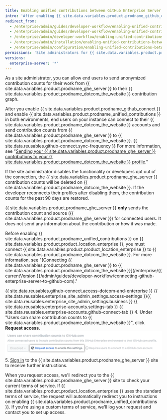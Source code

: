 ```yaml
---
title: Enabling unified contributions between GitHub Enterprise Server and GitHub.com
intro: 'After enabling {{ site.data.variables.product.prodname_github_connect }}, you can allow {{ site.data.variables.product.prodname_ghe_cloud }} members to highlight their work on {{ site.data.variables.product.prodname_ghe_server }} by sending the contribution counts to their {{ site.data.variables.product.prodname_dotcom_the_website }} profiles.'
redirect_from:
  - /enterprise/admin/guides/developer-workflow/enabling-unified-contributions-between-github-enterprise-and-github-com/
  - /enterprise/admin/guides/developer-workflow/enabling-unified-contributions-between-github-enterprise-server-and-github-com/
  - /enterprise/admin/developer-workflow/enabling-unified-contributions-between-github-enterprise-server-and-githubcom/
  - /enterprise/admin/installation/enabling-unified-contributions-between-github-enterprise-server-and-githubcom
  - /enterprise/admin/configuration/enabling-unified-contributions-between-github-enterprise-server-and-githubcom
permissions: 'Site administrators for {{ site.data.variables.product.prodname_ghe_server }} who are also owners of the connected {{ site.data.variables.product.prodname_ghe_cloud }} organization or enterprise account can enable unified contributions between {{ site.data.variables.product.prodname_ghe_server }} and {{ site.data.variables.product.prodname_dotcom_the_website }}.'
versions:
  enterprise-server: '*'
---
```


As a site administrator, you can allow end users to send anonymized contribution counts for their work from {{ site.data.variables.product.prodname_ghe_server }} to their {{ site.data.variables.product.prodname_dotcom_the_website }} contribution graph.

After you enable {{ site.data.variables.product.prodname_github_connect }} and enable {{ site.data.variables.product.prodname_unified_contributions }} in both environments, end users on your instance can connect to their {{ site.data.variables.product.prodname_dotcom_the_website }} accounts and send contribution counts from {{ site.data.variables.product.prodname_ghe_server }} to {{ site.data.variables.product.prodname_dotcom_the_website }}. {{ site.data.reusables.github-connect.sync-frequency }} For more information, see "[Sending your {{ site.data.variables.product.prodname_ghe_server }} contributions to your {{ site.data.variables.product.prodname_dotcom_the_website }} profile](/articles/sending-your-github-enterprise-server-contributions-to-your-github-com-profile/)."

If the site administrator disables the functionality or developers opt out of the connection, the {{ site.data.variables.product.prodname_ghe_server }} contribution counts will be deleted on {{ site.data.variables.product.prodname_dotcom_the_website }}. If the developer reconnects their profiles after disabling them, the contribution counts for the past 90 days are restored.

{{ site.data.variables.product.prodname_ghe_server }} **only** sends the contribution count and source ({{ site.data.variables.product.prodname_ghe_server }}) for connected users. It does not send any information about the contribution or how it was made.

Before enabling {{ site.data.variables.product.prodname_unified_contributions }} on {{ site.data.variables.product.product_location_enterprise }}, you must connect {{ site.data.variables.product.product_location_enterprise }} to {{ site.data.variables.product.prodname_dotcom_the_website }}. For more information, see "[Connecting {{ site.data.variables.product.prodname_ghe_server }} to {{ site.data.variables.product.prodname_dotcom_the_website }}](/enterprise/{{ currentVersion }}/admin/guides/developer-workflow/connecting-github-enterprise-server-to-github-com)."

{{ site.data.reusables.github-connect.access-dotcom-and-enterprise }}
{{ site.data.reusables.enterprise_site_admin_settings.access-settings }}{{ site.data.reusables.enterprise_site_admin_settings.business }}
{{ site.data.reusables.enterprise-accounts.settings-tab }}
{{ site.data.reusables.enterprise-accounts.github-connect-tab }}
4. Under "Users can share contribution counts to {{ site.data.variables.product.prodname_dotcom_the_website }}", click **Request access**.
  ![Request access to unified contributions option](/assets/images/enterprise/site-admin-settings/dotcom-ghe-connection-request-access.png)
5. [Sign in](https://enterprise.github.com/login) to the {{ site.data.variables.product.prodname_ghe_server }} site to receive further instructions.

When you request access, we'll redirect you to the {{ site.data.variables.product.prodname_ghe_server }} site to check your current terms of service. If {{ site.data.variables.product.product_location_enterprise }} uses the standard terms of service, the request will automatically redirect you to instructions on enabling {{ site.data.variables.product.prodname_unified_contributions }}. If you're using a custom terms of service, we'll log your request and contact you to set up access.
